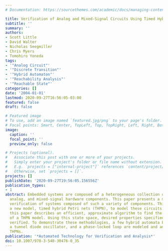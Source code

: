 ```yaml
---
# Documentation: https://sourcethemes.com/academic/docs/managing-content/

title: Verification of Analog and Mixed-Signal Circuits Using Timed Hybrid Petri Nets
subtitle: ''
summary: ''
authors:
- Scott Little
- David Walter
- Nicholas Seegmiller
- Chris Myers
- Tomohiro Yoneda
tags:
- '"Analog Circuit"'
- '"Discrete Transition"'
- '"Hybrid Automaton"'
- '"Reachability Analysis"'
- '"Reachable State"'
categories: []
date: '2004-01-01'
lastmod: 2020-09-27T16:56:05-03:00
featured: false
draft: false

# Featured image
# To use, add an image named `featured.jpg/png` to your page's folder.
# Focal points: Smart, Center, TopLeft, Top, TopRight, Left, Right, BottomLeft, Bottom, BottomRight.
image:
  caption: ''
  focal_point: ''
  preview_only: false

# Projects (optional).
#   Associate this post with one or more of your projects.
#   Simply enter your project's folder or file name without extension.
#   E.g. `projects = ["internal-project"]` references `content/project/deep-learning/index.md`.
#   Otherwise, set `projects = []`.
projects: []
publishDate: '2020-09-27T19:56:05.156556Z'
publication_types:
- 1
abstract: Embedded systems are composed of a heterogeneous collection of digital,
  analog, and mixed-signal hardware components. This paper presents a method for the
  verification of systems composed of such a variety of components. This method utilizes
  a new model, timed hybrid Petri nets (THPN), to model these circuits. In particular,
  this paper describes an efficient, approximate algorithm to find the reachable states
  of a THPN model. Using this state space, desired properties specified in ACTL are
  verified. To demonstrate these methodologies, a few hybrid automata benchmarks,
  a tunnel diode oscillator, and a phase-locked loop are modeled and analyzed using
  THPNs.
publication: '*Automated Technology for Verification and Analysis*'
doi: 10.1007/978-3-540-30476-0_35
---
```


